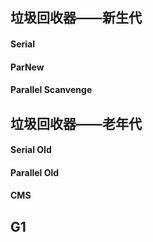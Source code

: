 ## 垃圾回收器——新生代

#### Serial

#### ParNew

#### Parallel Scanvenge

## 垃圾回收器——老年代

#### Serial Old

#### Parallel Old

#### CMS



## G1